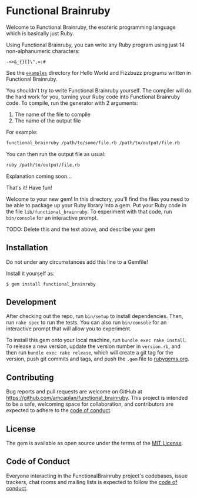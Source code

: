 # Functional Brainruby

Welcome to Functional Brainruby, the esoteric programming language which is basically just Ruby.

Using Functional Brainruby, you can write any Ruby program using just 14 non-alphanumeric characters:

```
-<>&_{}[]\",=:#
```

See the [`examples`](https://github.com/amcaplan/functional_brainruby/tree/main/examples) directory for Hello World and Fizzbuzz programs written in Functional Brainruby.

You shouldn't try to write Functional Brainruby yourself.  The compiler will do the hard work for you, turning your Ruby code into Functional Brainruby code.  To compile, run the generator with 2 arguments:

1. The name of the file to compile
2. The name of the output file

For example:

``` sh
functional_brainruby /path/to/some/file.rb /path/to/output/file.rb
```

You can then run the output file as usual:

``` sh
ruby /path/to/output/file.rb
```

Explanation coming soon...

That's it!  Have fun!

Welcome to your new gem! In this directory, you'll find the files you need to be able to package up your Ruby library into a gem. Put your Ruby code in the file `lib/functional_brainruby`. To experiment with that code, run `bin/console` for an interactive prompt.

TODO: Delete this and the text above, and describe your gem

## Installation

Do not under any circumstances add this line to a Gemfile!

Install it yourself as:

    $ gem install functional_brainruby

## Development

After checking out the repo, run `bin/setup` to install dependencies. Then, run `rake spec` to run the tests. You can also run `bin/console` for an interactive prompt that will allow you to experiment.

To install this gem onto your local machine, run `bundle exec rake install`. To release a new version, update the version number in `version.rb`, and then run `bundle exec rake release`, which will create a git tag for the version, push git commits and tags, and push the `.gem` file to [rubygems.org](https://rubygems.org).

## Contributing

Bug reports and pull requests are welcome on GitHub at https://github.com/amcaplan/functional_brainruby. This project is intended to be a safe, welcoming space for collaboration, and contributors are expected to adhere to the [code of conduct](https://github.com/amcaplan/functional_brainruby/blob/main/CODE_OF_CONDUCT.md).


## License

The gem is available as open source under the terms of the [MIT License](https://opensource.org/licenses/MIT).

## Code of Conduct

Everyone interacting in the FunctionalBrainruby project's codebases, issue trackers, chat rooms and mailing lists is expected to follow the [code of conduct](https://github.com/amcaplan/functional_brainruby/blob/master/CODE_OF_CONDUCT.md).
